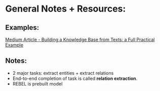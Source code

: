 # General Notes + Resources:

## Examples:
[Medium Article - Building a Knowledge Base from Texts: a Full Practical Example](https://medium.com/nlplanet/building-a-knowledge-base-from-texts-a-full-practical-example-8dbbffb912fa)

## Notes:
- 2 major tasks: extract entities + extract relations
- End-to-end completion of task is called **relation extraction**.
- REBEL is prebuilt model

